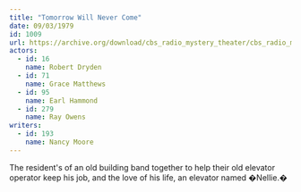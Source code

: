 ```yaml
---
title: "Tomorrow Will Never Come"
date: 09/03/1979
id: 1009
url: https://archive.org/download/cbs_radio_mystery_theater/cbs_radio_mystery_theater-1001-1050.zip/cbs_radio_mystery_theater-1001-1050%2Fcbsrmt_1009_tomorrow_will_never_come.mp3
actors:  
  - id: 16
    name: Robert Dryden  
  - id: 71
    name: Grace Matthews  
  - id: 95
    name: Earl Hammond  
  - id: 279
    name: Ray Owens
writers:  
  - id: 193
    name: Nancy Moore
---
```

The resident's of an old building band together to help their old elevator operator keep his job, and the love of his life, an elevator named �Nellie.�